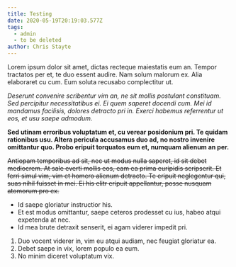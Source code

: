 ```yaml
---
title: Testing
date: 2020-05-19T20:19:03.577Z
tags:
  - admin
  - to be deleted
author: Chris Stayte
---
```

Lorem ipsum dolor sit amet, dictas recteque maiestatis eum an. Tempor tractatos per et, te duo essent audire. Nam solum malorum ex. Alia elaboraret cu cum. Eum soluta recusabo complectitur ut.

*Deserunt convenire scribentur vim an, ne sit mollis postulant constituam. Sed percipitur necessitatibus ei. Ei quem saperet docendi cum. Mei id mandamus facilisis, dolores detracto pri in. Exerci habemus referrentur ut eos, et usu saepe admodum.*

**Sed utinam erroribus voluptatum et, cu verear posidonium pri. Te quidam rationibus usu. Altera pericula accusamus duo ad, no nostro invenire omittantur quo. Probo eripuit torquatos eum et, numquam alienum an per.**

~~Antiopam temporibus ad sit, nec ut modus nulla saperet, id sit debet mediocrem. At sale everti mollis eos, eam ea prima euripidis scripserit. Et ferri simul vim, vim et homero alienum detracto. Te eripuit neglegentur qui, suas nihil fuisset in mei. Ei his elitr eripuit appellantur, posse nusquam atomorum pro ex.~~

+ Id saepe gloriatur instructior his.
+ Et est modus omittantur, saepe ceteros prodesset cu ius, habeo atqui expetenda at nec.
+ Id mea brute detraxit senserit, ei agam viderer impedit pri.

1. Duo vocent viderer in, vim eu atqui audiam, nec feugiat gloriatur ea.
2. Debet saepe in vix, lorem populo ea eum.
3. No minim diceret voluptatum vix.